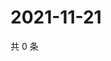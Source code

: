 # 2021-11-21

共 0 条

<!-- BEGIN WEIBO -->
<!-- 最后更新时间 Sun Nov 21 2021 16:16:50 GMT+0800 (China Standard Time) -->

<!-- END WEIBO -->
